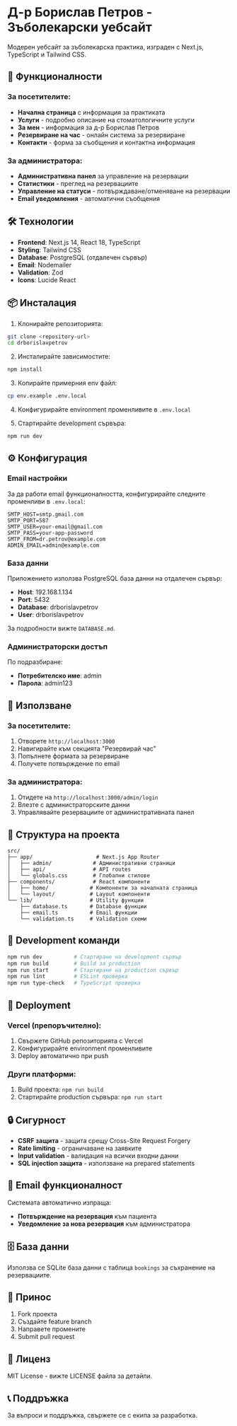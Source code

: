 # Д-р Борислав Петров - Зъболекарски уебсайт

Модерен уебсайт за зъболекарска практика, изграден с Next.js, TypeScript и Tailwind CSS.

## 🚀 Функционалности

### За посетителите:
- **Начална страница** с информация за практиката
- **Услуги** - подробно описание на стоматологичните услуги
- **За мен** - информация за д-р Борислав Петров
- **Резервиране на час** - онлайн система за резервиране
- **Контакти** - форма за съобщения и контактна информация

### За администратора:
- **Административна панел** за управление на резервации
- **Статистики** - преглед на резервациите
- **Управление на статуси** - потвърждаване/отменяване на резервации
- **Email уведомления** - автоматични съобщения

## 🛠 Технологии

- **Frontend**: Next.js 14, React 18, TypeScript
- **Styling**: Tailwind CSS
- **Database**: PostgreSQL (отдалечен сървър)
- **Email**: Nodemailer
- **Validation**: Zod
- **Icons**: Lucide React

## 📦 Инсталация

1. Клонирайте репозиторията:
```bash
git clone <repository-url>
cd drborislavpetrov
```

2. Инсталирайте зависимостите:
```bash
npm install
```

3. Копирайте примерния env файл:
```bash
cp env.example .env.local
```

4. Конфигурирайте environment променливите в `.env.local`

5. Стартирайте development сървъра:
```bash
npm run dev
```

## ⚙️ Конфигурация

### Email настройки
За да работи email функционалността, конфигурирайте следните променливи в `.env.local`:

```env
SMTP_HOST=smtp.gmail.com
SMTP_PORT=587
SMTP_USER=your-email@gmail.com
SMTP_PASS=your-app-password
SMTP_FROM=dr.petrov@example.com
ADMIN_EMAIL=admin@example.com
```

### База данни
Приложението използва PostgreSQL база данни на отдалечен сървър:
- **Host**: 192.168.1.134
- **Port**: 5432
- **Database**: drborislavpetrov
- **User**: drborislavpetrov

За подробности вижте `DATABASE.md`.

### Администраторски достъп
По подразбиране:
- **Потребителско име**: admin
- **Парола**: admin123

## 🎯 Използване

### За посетителите:
1. Отворете `http://localhost:3000`
2. Навигирайте към секцията "Резервирай час"
3. Попълнете формата за резервиране
4. Получете потвърждение по email

### За администратора:
1. Отидете на `http://localhost:3000/admin/login`
2. Влезте с администраторските данни
3. Управлявайте резервациите от административната панел

## 📁 Структура на проекта

```
src/
├── app/                    # Next.js App Router
│   ├── admin/             # Административни страници
│   ├── api/               # API routes
│   └── globals.css        # Глобални стилове
├── components/            # React компоненти
│   ├── home/             # Компоненти за началната страница
│   └── layout/           # Layout компоненти
└── lib/                  # Utility функции
    ├── database.ts       # Database функции
    ├── email.ts          # Email функции
    └── validation.ts     # Validation схеми
```

## 🔧 Development команди

```bash
npm run dev          # Стартиране на development сървър
npm run build        # Build за production
npm run start        # Стартиране на production сървър
npm run lint         # ESLint проверка
npm run type-check   # TypeScript проверка
```

## 🚀 Deployment

### Vercel (препоръчително):
1. Свържете GitHub репозиторията с Vercel
2. Конфигурирайте environment променливите
3. Deploy автоматично при push

### Други платформи:
1. Build проекта: `npm run build`
2. Стартирайте production сървъра: `npm run start`

## 🔒 Сигурност

- **CSRF защита** - защита срещу Cross-Site Request Forgery
- **Rate limiting** - ограничаване на заявките
- **Input validation** - валидация на всички входни данни
- **SQL injection защита** - използване на prepared statements

## 📧 Email функционалност

Системата автоматично изпраща:
- **Потвърждение на резервация** към пациента
- **Уведомление за нова резервация** към администратора

## 🗄️ База данни

Използва се SQLite база данни с таблица `bookings` за съхранение на резервациите.

## 🤝 Принос

1. Fork проекта
2. Създайте feature branch
3. Направете промените
4. Submit pull request

## 📄 Лиценз

MIT License - вижте LICENSE файла за детайли.

## 📞 Поддръжка

За въпроси и поддръжка, свържете се с екипа за разработка. 